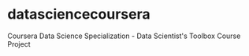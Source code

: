 # datasciencecoursera
Coursera Data Science Specialization - Data Scientist's Toolbox Course Project 
